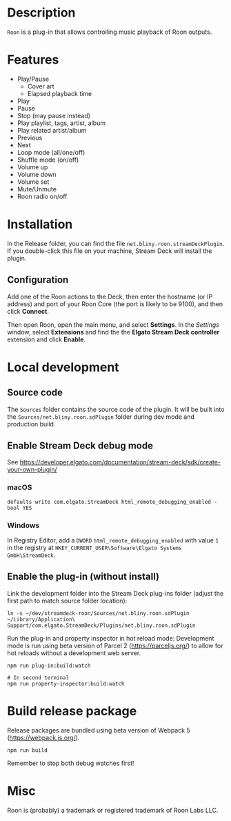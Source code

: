 # Description
`Roon` is a plug-in that allows controlling music playback of Roon outputs.


# Features
- Play/Pause
  - Cover art
  - Elapsed playback time
- Play
- Pause
- Stop (may pause instead)
- Play playlist, tags, artist, album
- Play related artist/album
- Previous
- Next
- Loop mode (all/one/off)
- Shuffle mode (on/off)
- Volume up
- Volume down
- Volume set
- Mute/Unmute
- Roon radio on/off


# Installation
In the Release folder, you can find the file `net.bliny.roon.streamDeckPlugin`. If you double-click this file on your machine, Stream Deck will install the plugin.

## Configuration
Add one of the Roon actions to the Deck, then enter the hostname (or IP address) and port of your Roon Core (the port is likely to be 9100), and then click **Connect**.

Then open Roon, open the main menu, and select **Settings**. In the *Settings* window, select **Extensions** and find the the **Elgato Stream Deck controller** extension and click **Enable**.

# Local development
## Source code
The `Sources` folder contains the source code of the plugin. It will be built into the `Sources/net.bliny.roon.sdPlugin` folder during dev mode and production build.

## Enable Stream Deck debug mode
See https://developer.elgato.com/documentation/stream-deck/sdk/create-your-own-plugin/

### macOS
```
defaults write com.elgato.StreamDeck html_remote_debugging_enabled -bool YES
```

### Windows
In Registry Editor, add a `DWORD` `html_remote_debugging_enabled` with value `1` in the registry at `HKEY_CURRENT_USER\Software\Elgato Systems GmbH\StreamDeck`.

## Enable the plug-in (without install)
Link the development folder into the Stream Deck plug-ins folder (adjust the first path to match source folder location):
```
ln -s ~/dev/streamdeck-roon/Sources/net.bliny.roon.sdPlugin ~/Library/Application\ Support/com.elgato.StreamDeck/Plugins/net.bliny.roon.sdPlugin
```

Run the plug-in and property inspector in hot reload mode:
Development mode is run using beta version of Parcel 2 (https://parceljs.org/) to allow for hot reloads without a development web server.
```
npm run plug-in:build:watch

# In second terminal
npm run property-inspector:build:watch
```


# Build release package
Release packages are bundled using beta version of Webpack 5 (https://webpack.js.org/).
```
npm run build
```

Remember to stop both debug watches first!

# Misc
Roon is (probably) a trademark or registered trademark of Roon Labs LLC.
